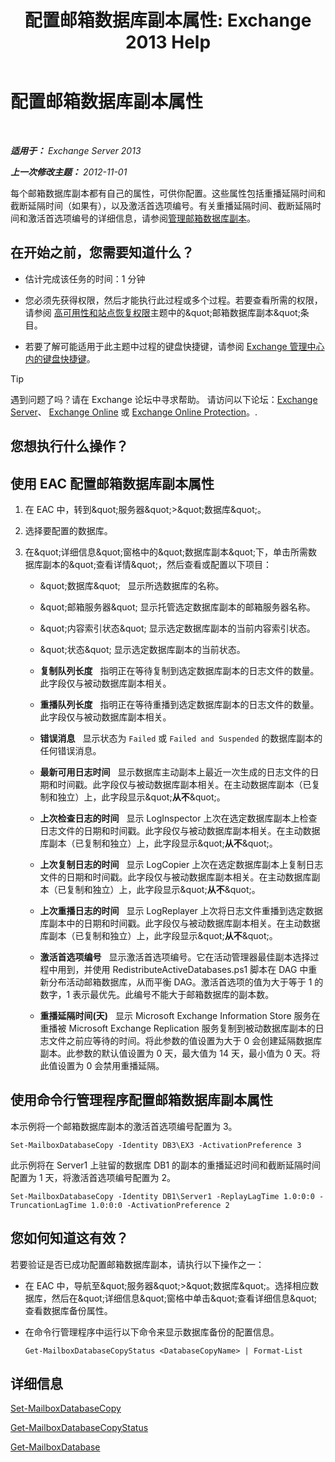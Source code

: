 ﻿---
title: '配置邮箱数据库副本属性: Exchange 2013 Help'
TOCTitle: 配置邮箱数据库副本属性
ms:assetid: cf186561-ab2c-45c0-90f5-8d3ecfabeeac
ms:mtpsurl: https://technet.microsoft.com/zh-cn/library/Dd351151(v=EXCHG.150)
ms:contentKeyID: 50491712
ms.date: 05/21/2018
mtps_version: v=EXCHG.150
ms.translationtype: MT
---

# 配置邮箱数据库副本属性

 

_**适用于：** Exchange Server 2013_

_**上一次修改主题：** 2012-11-01_

每个邮箱数据库副本都有自己的属性，可供你配置。这些属性包括重播延隔时间和截断延隔时间（如果有），以及激活首选项编号。有关重播延隔时间、截断延隔时间和激活首选项编号的详细信息，请参阅[管理邮箱数据库副本](managing-mailbox-database-copies-exchange-2013-help.md)。

## 在开始之前，您需要知道什么？

  - 估计完成该任务的时间：1 分钟

  - 您必须先获得权限，然后才能执行此过程或多个过程。若要查看所需的权限，请参阅 [高可用性和站点恢复权限](high-availability-and-site-resilience-permissions-exchange-2013-help.md)主题中的\&quot;邮箱数据库副本\&quot;条目。

  - 若要了解可能适用于此主题中过程的键盘快捷键，请参阅 [Exchange 管理中心内的键盘快捷键](keyboard-shortcuts-in-the-exchange-admin-center-exchange-online-protection-help.md)。

> [!TIP]  
> 遇到问题了吗？请在 Exchange 论坛中寻求帮助。 请访问以下论坛：<a href="https://go.microsoft.com/fwlink/p/?linkid=60612">Exchange Server</a>、 <a href="https://go.microsoft.com/fwlink/p/?linkid=267542">Exchange Online</a> 或 <a href="https://go.microsoft.com/fwlink/p/?linkid=285351">Exchange Online Protection</a>。.


## 您想执行什么操作？

## 使用 EAC 配置邮箱数据库副本属性

1.  在 EAC 中，转到\&quot;服务器\&quot;\>\&quot;数据库\&quot;。

2.  选择要配置的数据库。

3.  在\&quot;详细信息\&quot;窗格中的\&quot;数据库副本\&quot;下，单击所需数据库副本的\&quot;查看详情\&quot;，然后查看或配置以下项目：
    
      - \&quot;数据库\&quot;   显示所选数据库的名称。
    
      - \&quot;邮箱服务器\&quot; 显示托管选定数据库副本的邮箱服务器名称。
    
      - \&quot;内容索引状态\&quot; 显示选定数据库副本的当前内容索引状态。
    
      - \&quot;状态\&quot; 显示选定数据库副本的当前状态。
    
      - **复制队列长度**   指明正在等待复制到选定数据库副本的日志文件的数量。此字段仅与被动数据库副本相关。
    
      - **重播队列长度**   指明正在等待重播到选定数据库副本的日志文件的数量。此字段仅与被动数据库副本相关。
    
      - **错误消息**   显示状态为 `Failed` 或 `Failed and Suspended` 的数据库副本的任何错误消息。
    
      - **最新可用日志时间**   显示数据库主动副本上最近一次生成的日志文件的日期和时间戳。此字段仅与被动数据库副本相关。在主动数据库副本（已复制和独立）上，此字段显示\&quot;**从不**\&quot;。
    
      - **上次检查日志的时间**   显示 LogInspector 上次在选定数据库副本上检查日志文件的日期和时间戳。此字段仅与被动数据库副本相关。在主动数据库副本（已复制和独立）上，此字段显示\&quot;**从不**\&quot;。
    
      - **上次复制日志的时间**   显示 LogCopier 上次在选定数据库副本上复制日志文件的日期和时间戳。此字段仅与被动数据库副本相关。在主动数据库副本（已复制和独立）上，此字段显示\&quot;**从不**\&quot;。
    
      - **上次重播日志的时间**   显示 LogReplayer 上次将日志文件重播到选定数据库副本中的日期和时间戳。此字段仅与被动数据库副本相关。在主动数据库副本（已复制和独立）上，此字段显示\&quot;**从不**\&quot;。
    
      - **激活首选项编号**   显示激活首选项编号。它在活动管理器最佳副本选择过程中用到，并使用 RedistributeActiveDatabases.ps1 脚本在 DAG 中重新分布活动邮箱数据库，从而平衡 DAG。激活首选项的值为大于等于 1 的数字，1 表示最优先。此编号不能大于邮箱数据库的副本数。
    
      - **重播延隔时间(天)**   显示 Microsoft Exchange Information Store 服务在重播被 Microsoft Exchange Replication 服务复制到被动数据库副本的日志文件之前应等待的时间。将此参数的值设置为大于 0 会创建延隔数据库副本。此参数的默认值设置为 0 天，最大值为 14 天，最小值为 0 天。将此值设置为 0 会禁用重播延隔。

## 使用命令行管理程序配置邮箱数据库副本属性

本示例将一个邮箱数据库副本的激活首选项编号配置为 3。

    Set-MailboxDatabaseCopy -Identity DB3\EX3 -ActivationPreference 3

此示例将在 Server1 上驻留的数据库 DB1 的副本的重播延迟时间和截断延隔时间配置为 1 天，将激活首选项编号配置为 2。

    Set-MailboxDatabaseCopy -Identity DB1\Server1 -ReplayLagTime 1.0:0:0 -TruncationLagTime 1.0:0:0 -ActivationPreference 2

## 您如何知道这有效？

若要验证是否已成功配置邮箱数据库副本，请执行以下操作之一：

  - 在 EAC 中，导航至\&quot;服务器\&quot;\>\&quot;数据库\&quot;。选择相应数据库，然后在\&quot;详细信息\&quot;窗格中单击\&quot;查看详细信息\&quot;查看数据库备份属性。

  - 在命令行管理程序中运行以下命令来显示数据库备份的配置信息。
    
        Get-MailboxDatabaseCopyStatus <DatabaseCopyName> | Format-List

## 详细信息

[Set-MailboxDatabaseCopy](https://technet.microsoft.com/zh-cn/library/dd298104\(v=exchg.150\))

[Get-MailboxDatabaseCopyStatus](https://technet.microsoft.com/zh-cn/library/dd298044\(v=exchg.150\))

[Get-MailboxDatabase](https://technet.microsoft.com/zh-cn/library/bb124924\(v=exchg.150\))

